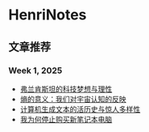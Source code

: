 # HenriNotes
 

## 文章推荐

### Week 1, 2025
- [弗兰肯斯坦的科技梦想与理性](2025/25-Week1/弗兰肯斯坦的科技梦想与理性.md)
- [熵的意义：我们对宇宙认知的反映](2025/25-Week1/熵的意义：我们对宇宙认知的反映.md)
- [计算机生成文本的活历史与惊人多样性](2025/25-Week1/计算机生成文本的活历史与惊人多样性.md)
- [我为何停止购买新笔记本电脑](2025/25-Week1/我为何停止购买新笔记本电脑.md)
